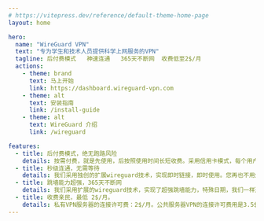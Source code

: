 ```yaml
---
# https://vitepress.dev/reference/default-theme-home-page
layout: home

hero:
  name: "WireGuard VPN"
  text: "专为学生和技术人员提供科学上网服务的VPN"
  tagline: 后付费模式   神速连通   365天不断网  收费低至2$/月
  actions:
    - theme: brand
      text: 马上开始
      link: https://dashboard.wireguard-vpn.com
    - theme: alt
      text: 安装指南
      link: /install-guide
    - theme: alt
      text: WireGuard 介绍
      link: /wireguard

features:
  - title: 后付费模式，绝无跑路风险
    details: 按需付费，就是先使用，后按照使用时间长短收费。采用信用卡模式，每个用户享有一定信用额度，根据使用量计算还款金额。
  - title: 秒级连通，无需等待 
    details: 我们采用独创的扩展wireguard技术，实现即时链接，即时使用。您再也不用烦躁不安地等待vpn搜索服务器了。
  - title: 跳墙能力超强，365天不断网
    details: 我们采用扩展的wireguard技术，实现了超强跳墙能力，特殊日期，我们一样通畅自如，真正实现365天不断网。
  - title: 收费亲民，最低 2$/月。
    details: 私有VPN服务器的连接许可费：2$/月。公共服务器VPN的连接许可费用是3.5$/月。是行业最低的收费标准。
---
```


